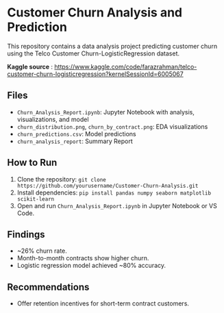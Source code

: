 # Customer Churn Analysis and Prediction

This repository contains a data analysis project predicting customer churn using the Telco Customer Churn-LogisticRegression dataset.

**Kaggle source** : https://www.kaggle.com/code/farazrahman/telco-customer-churn-logisticregression?kernelSessionId=6005067

## Files
- `Churn_Analysis_Report.ipynb`: Jupyter Notebook with analysis, visualizations, and model
- `churn_distribution.png`, `churn_by_contract.png`: EDA visualizations
- `churn_predictions.csv`: Model predictions
- `churn_analysis_report`: Summary Report

## How to Run
1. Clone the repository: `git clone https://github.com/yourusername/Customer-Churn-Analysis.git`
2. Install dependencies: `pip install pandas numpy seaborn matplotlib scikit-learn`
3. Open and run `Churn_Analysis_Report.ipynb` in Jupyter Notebook or VS Code.

## Findings
- ~26% churn rate.
- Month-to-month contracts show higher churn.
- Logistic regression model achieved ~80% accuracy.

## Recommendations
- Offer retention incentives for short-term contract customers.
